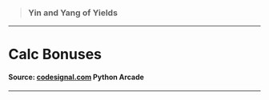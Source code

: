 > ### Yin and Yang of Yields 
 --- 
 # Calc Bonuses
 #### Source: [codesignal.com](https://codesignal.com/) Python Arcade 
 --- 
